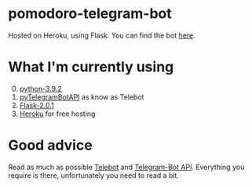 # pomodoro-telegram-bot
Hosted on Heroku, using Flask.
You can find the bot [here](https://telegram.me/studytimer_bot).

# What I'm currently using
0. [python-3.9.2](https://www.python.org/downloads/release/python-392/)
1. [pyTelegramBotAPI](https://github.com/eternnoir/pyTelegramBotAPI) as know as Telebot
2. [Flask-2.0.1](https://flask.palletsprojects.com/en/2.0.x/) 
3. [Heroku](https://id.heroku.com/login) for free hosting

# Good advice
Read as much as possible [Telebot](https://github.com/eternnoir/pyTelegramBotAPI#writing-your-first-bot) and [Telegram-Bot API](https://core.telegram.org/bots/api). Everything you require is there, unfortunately you need to read a bit.
